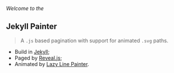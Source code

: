 *Welcome to the*

## Jekyll Painter

> A `.js` based pagination with support for animated `.svg` paths.

- Build in [Jekyll][jekyll];
- Paged by [Reveal.js][reveal.js];
- Animated by [Lazy Line Painter][lazy-line-painter].

<!-- .slide: id="" class="lang" -->


[jekyll]:               https://github.com/jekyll/jekyll
[reveal.js]:            https://github.com/hakimel/reveal.js/
[lazy-line-painter]:    https://github.com/camoconnell/lazy-line-painter
